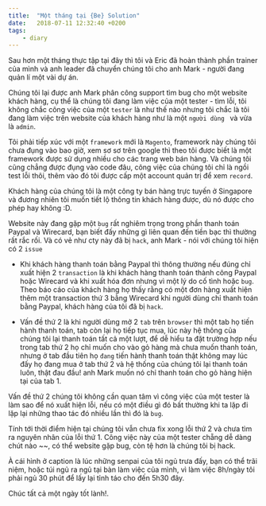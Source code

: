 ```yaml
---
title:  "Một tháng tại {Be} Solution"
date:   2018-07-11 12:32:40 +0200
tags: 
    - diary
---
```


Sau hơn một tháng thực tập tại đây thì tôi và Eric đã hoàn thành phần trainer của mình và anh leader đã chuyển chúng tôi cho anh Mark - người đang quản lí một vài dự án.

Chúng tôi lại được anh Mark phân công support tìm bug cho một website khách hàng, cụ thể là chúng tôi đang làm việc của một tester - tìm lỗi, tôi không chắc công việc của một `tester` là như thế nào nhưng tôi chắc là tôi đang làm việc trên website của khách hàng như là một `người dùng ` và vừa là `admin`.

Tôi phải tiếp xúc với một `framework` mới là `Magento`, framework này chúng tôi chưa đụng vào bao giờ, xem sơ sơ trên google thì theo tôi được biết là một framework được sử dụng nhiều cho các trang web bán hàng. Và chúng tôi cũng chẳng được đụng vào code đâu, công việc của chúng tôi chỉ là ngồi test lỗi thôi, thêm vào đó tôi được cấp một account quản trị để xem `record`. 

Khách hàng của chúng tôi là một công ty bán hàng trực tuyến ở Singapore và đương nhiên tôi muốn tiết lộ thông tin khách hàng được, dù nó được cho phép hay không :D.

Website này đang gặp một `bug` rất nghiêm trọng trong phần thanh toán Paypal và Wirecard, bạn biết đấy những gì liên quan đến tiền bạc thì thường rất rắc rối. Và có vẻ như cty này đã bị `hack`, anh Mark - nói với chúng tôi hiện có 2 `issue` 

- Khi khách hàng thanh toán bằng Paypal thì thông thường nếu đúng chỉ xuất hiện 2 `transaction` là khi khách hàng thanh toán thành công Paypal hoặc Wirecard và khi xuất hóa đơn nhưng vì một lý do cố tình hoặc `bug`. Theo báo cáo của khách hàng họ thấy rằng có một đơn hàng xuất hiện thêm một transaction thứ 3 bằng Wirecard khi người dùng chỉ thanh toán bằng Paypal, khách hàng của tôi đã bị `hack`.

- Vấn đề thứ 2 là khi người dùng mở 2 `tab` trên `browser` thì một tab họ tiến hành thanh toán, tab còn lại họ tiếp tục mua, lúc này hệ thông của chúng tôi lại thanh toán tất cả một lượt, để dễ hiểu ta đặt trường hợp nếu trong tab thứ 2 họ chỉ muốn cho vào gỏ hàng mà chưa muốn thanh toán, nhưng ở tab đầu tiên họ ` đang ` tiến hành thanh toán thật không may lúc đấy họ đang mua ở tab thứ 2 và hệ thống của chúng tôi lại thanh toán luôn, thật đau đầu! anh Mark muốn nó chỉ thanh toán cho gỏ hàng hiện tại của tab 1.

Vấn đề thứ 2 chúng tôi không cần quan tâm vì công việc của một tester là làm sao để nó xuất hiện lỗi, nếu có một điều gì đó bất thường khi ta lặp đi lặp lại những thao tác đó nhiều lần thì đó là `bug`.

Tính tới thời điểm hiện tại chúng tôi vẫn chưa fix xong lỗi thứ 2 và chưa tìm ra nguyên nhân của lỗi thứ 1. Công việc này của một tester chẵng dễ dàng chút nào ~~, có thể website gặp bug, còn tệ hơn là chúng tôi bị hack.

À cái hình ở caption là lúc những senpai của tôi ngủ trưa đấy, bạn có thể trãi niệm, hoặc túi ngủ ra ngủ tại bàn làm việc của mình, vì làm việc 8h/ngày tôi phải ngủ 30 phút để lấy lại tỉnh táo cho đến 5h30 đây.

Chúc tất cả một ngày tốt lành!.
